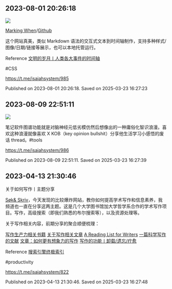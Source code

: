 
## 2023-08-01 20:26:18
![](assets/isaiahsystem/20250323_162722_972708.jpg) 

[Marking When](https://app.markwhen.com/example)/[Github](https://github.com/mark-when/markwhen)

这个网站真美，类似 Markdown 语法的交互式文本到时间轴制作，支持多种样式/图像/日期/链接等展示，也可以本地托管运行。

Reference
[文明的岁月丨人类各大事件的时间轴](https://t.me/isaiahsystem/936)

\#CSS

https://t.me/isaiahsystem/985

Published on 2023-08-01 20:26:18. Saved on 2025-03-23 16:27:23

## 2023-08-09 22:51:11
![](assets/isaiahsystem/20250323_162739_990579.jpg) 

笔记软件图谱功能就是对脑神经元低劣模仿然后想像出的一种庸俗化智识浪漫。喜欢这种浪漫就像喜欢 X KOB（key opinion bullshit）分享他生活学习小感悟的废话 thread。\#tools

https://t.me/isaiahsystem/986

Published on 2023-08-09 22:51:11. Saved on 2025-03-23 16:27:39

## 2023-04-13 21:30:46


关于如何写作丨主题分享

[Søk&amp; Skriv](https://www.sokogskriv.no/en/writing/)，今天发现的比较爆炸网站，教你如何提高学术写作和信息素养，我频道也一直在分享这两主题。这是几个大学图书馆加大学哲学系合作的学术写作项目。写作，高级搜索（即我们熟悉的布尔搜索等），以及资源处理等。

关于写作相关内容，前期分享的聚合顺便梳理：

[写作生产力相关书籍](https://t.me/isaiahsystem/563)
[关于写作相关文章](https://t.me/isaiahsystem/568)
[A Reading List for Writers](https://t.me/isaiahsystem/598)
[一篇科学写作的文献](https://t.me/isaiahsystem/204)
[文章：如何更有想象力的写作](https://t.me/isaiahsystem/50)
[写作的功能丨卸载/遗忘/疗愈](https://t.me/isaiahsystem/779)

Reference
[搜索引擎终极索引](https://t.me/isaiahsystem/771)

\#productivity

https://t.me/isaiahsystem/822

Published on 2023-04-13 21:30:46. Saved on 2025-03-23 16:27:48
